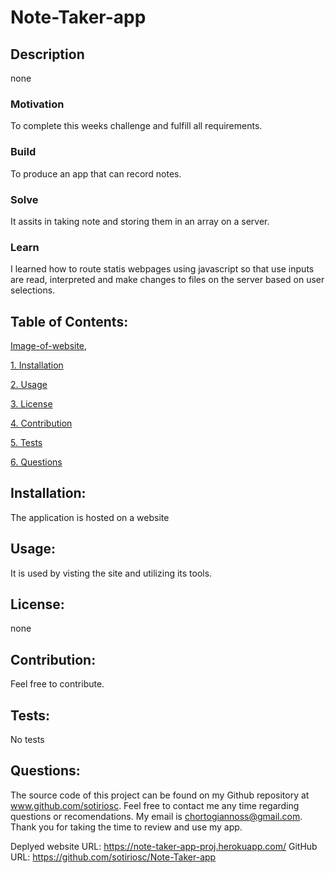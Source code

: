 # Note-Taker-app 

## Description

none

### Motivation

To complete this weeks challenge and fulfill all requirements. 

### Build

To produce an app that can record notes.

### Solve

It assits in taking note and storing them in an array on a server. 

### Learn

I learned how to route statis webpages using javascript so that use inputs are read, interpreted and make changes to files on the server based on user selections.

## Table of Contents:

[Image-of-website](./public/assets/resources/note%20taker%20app.png),

[1. Installation](#Installation)

[2. Usage](#Usage)

[3. License](#License)

[4. Contribution](#Contribution)

[5. Tests](#Tests)

[6. Questions](#Questions)
        
## Installation:

The application is hosted on a website

## Usage:

It is used by visting the site and utilizing its tools.

## License:


none

## Contribution:

Feel free to contribute.

## Tests:

No tests

## Questions:

The source code of this project can be found on my Github repository at www.github.com/sotiriosc. Feel free to contact 
me any time regarding questions or recomendations. My email is chortogiannoss@gmail.com. Thank you for taking the time to review and use my app. 

Deplyed website URL: https://note-taker-app-proj.herokuapp.com/
GitHub URL: https://github.com/sotiriosc/Note-Taker-app

         
    
        